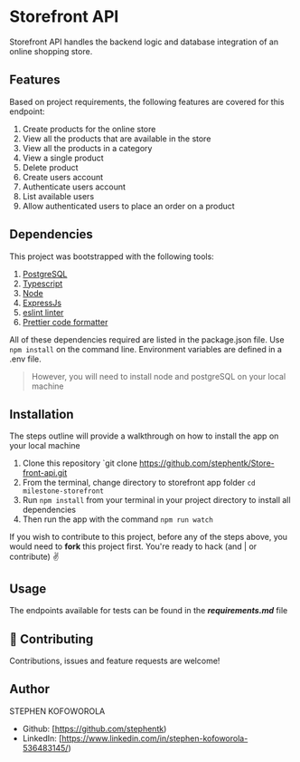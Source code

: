 
# Storefront API
Storefront API handles the backend logic and database integration of an online shopping store.

## Features
Based on project requirements, the following features are covered for this endpoint:

1. Create products for the online store
2. View all the products that are available in the store
3. View all the products in a category
4. View a single product
5. Delete product
6. Create users account
7. Authenticate users account
8. List available users
9. Allow authenticated users to place an order on a product

## Dependencies
This project was bootstrapped with the following tools:

1. [PostgreSQL](https://www.postgresql.org/)
2. [Typescript](https://www.typescriptlang.org/)
3. [Node](https://nodejs.org/en/)
4. [ExpressJs](https://expressjs.com/)
5. [eslint linter](https://eslint.org/)
6. [Prettier code formatter](https://prettier.io/)

All of these dependencies required are listed in the package.json file. Use `npm install` on the command line.
Environment variables are defined in a .env file. 

> However, you will need to install node and postgreSQL on your local machine

## Installation
The steps outline will provide a walkthrough on how to install the app on your local machine

1. Clone this repository `git clone https://github.com/stephentk/Store-front-api.git
2. From the terminal, change directory to storefront app folder `cd milestone-storefront`
3. Run `npm install` from your terminal in your project directory to install all dependencies 
4. Then run the app with the command `npm run watch`

If you wish to contribute to this project, before any of the steps above, you would need to __fork__ this project first.
You're ready to hack (and | or contribute) ✌️

## Usage
The endpoints available for tests can be found in the ***requirements.md*** file

## 🤝 Contributing
Contributions, issues and feature requests are welcome!

## Author
STEPHEN KOFOWOROLA
- Github: [https://github.com/stephentk)
- LinkedIn: [https://www.linkedin.com/in/stephen-kofoworola-536483145/)

 
